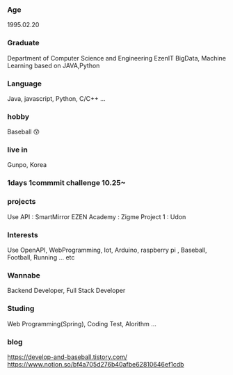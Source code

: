 ### Age
1995.02.20

### Graduate
Department of Computer Science and Engineering
EzenIT BigData, Machine Learning based on JAVA,Python
### Language 
Java, javascript, Python, C/C++ ...
### hobby
Baseball 😙
### live in
Gunpo, Korea

### 1days 1commmit challenge 10.25~

### projects
Use API : SmartMirror
EZEN Academy : Zigme
Project 1 : Udon

### Interests
Use OpenAPI, WebProgramming, Iot, Arduino, raspberry pi , Baseball, Football, Running ... etc

### Wannabe
Backend Developer, Full Stack Developer

### Studing
Web Programming(Spring), Coding Test, Alorithm ...

### blog
https://develop-and-baseball.tistory.com/
https://www.notion.so/bf4a705d276b40afbe62810646ef1cdb
